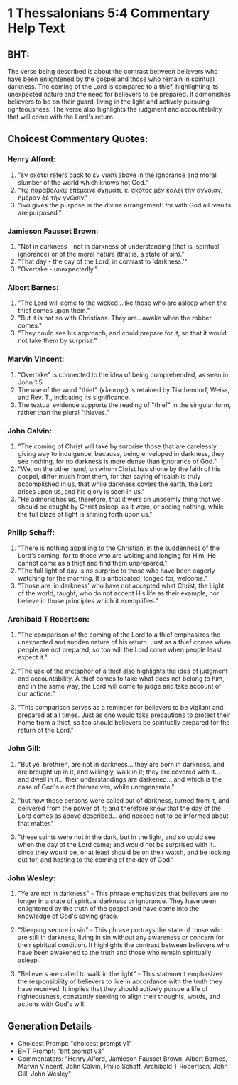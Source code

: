 # 1 Thessalonians 5:4 Commentary Help Text

## BHT:
The verse being described is about the contrast between believers who have been enlightened by the gospel and those who remain in spiritual darkness. The coming of the Lord is compared to a thief, highlighting its unexpected nature and the need for believers to be prepared. It admonishes believers to be on their guard, living in the light and actively pursuing righteousness. The verse also highlights the judgment and accountability that will come with the Lord's return.

## Choicest Commentary Quotes:
### Henry Alford:
1. "ἐν σκότει refers back to ἐν νυκτὶ above in the ignorance and moral slumber of the world which knows not God." 
2. "τῷ παραβολικῷ ἐπέμεινε σχήματι, κ. σκότος μὲν καλεῖ τὴν ἄγνοιαν, ἡμέραν δὲ τὴν γνῶσιν." 
3. "ἵνα gives the purpose in the divine arrangement: for with God all results are purposed."

### Jamieson Fausset Brown:
1. "Not in darkness - not in darkness of understanding (that is, spiritual ignorance) or of the moral nature (that is, a state of sin)." 
2. "That day - the day of the Lord, in contrast to 'darkness.'" 
3. "Overtake - unexpectedly."

### Albert Barnes:
1. "The Lord will come to the wicked...like those who are asleep when the thief comes upon them."
2. "But it is not so with Christians. They are...awake when the robber comes."
3. "They could see his approach, and could prepare for it, so that it would not take them by surprise."

### Marvin Vincent:
1. "Overtake" is connected to the idea of being comprehended, as seen in John 1:5.
2. The use of the word "thief" (κλεπτης) is retained by Tischendorf, Weiss, and Rev. T., indicating its significance.
3. The textual evidence supports the reading of "thief" in the singular form, rather than the plural "thieves."

### John Calvin:
1. "The coming of Christ will take by surprise those that are carelessly giving way to indulgence, because, being enveloped in darkness, they see nothing, for no darkness is more dense than ignorance of God."
2. "We, on the other hand, on whom Christ has shone by the faith of his gospel, differ much from them, for that saying of Isaiah is truly accomplished in us, that while darkness covers the earth, the Lord arises upon us, and his glory is seen in us."
3. "He admonishes us, therefore, that it were an unseemly thing that we should be caught by Christ asleep, as it were, or seeing nothing, while the full blaze of light is shining forth upon us."

### Philip Schaff:
1. "There is nothing appalling to the Christian, in the suddenness of the Lord’s coming, for to those who are waiting and longing for Him, He cannot come as a thief and find them unprepared."
2. "The full light of day is no surprise to those who have been eagerly watching for the morning. It is anticipated, longed for, welcome."
3. "Those are ‘in darkness’ who have not accepted what Christ, the Light of the world, taught; who do not accept His life as their example, nor believe in those principles which it exemplifies."

### Archibald T Robertson:
1. "The comparison of the coming of the Lord to a thief emphasizes the unexpected and sudden nature of his return. Just as a thief comes when people are not prepared, so too will the Lord come when people least expect it."

2. "The use of the metaphor of a thief also highlights the idea of judgment and accountability. A thief comes to take what does not belong to him, and in the same way, the Lord will come to judge and take account of our actions."

3. "This comparison serves as a reminder for believers to be vigilant and prepared at all times. Just as one would take precautions to protect their home from a thief, so too should believers be spiritually prepared for the return of the Lord."

### John Gill:
1. "But ye, brethren, are not in darkness... they are born in darkness, and are brought up in it, and willingly, walk in it; they are covered with it... and dwell in it... their understandings are darkened... and which is the case of God's elect themselves, while unregenerate."

2. "but now these persons were called out of darkness, turned from it, and delivered from the power of it; and therefore knew that the day of the Lord comes as above described... and needed not to be informed about that matter."

3. "these saints were not in the dark, but in the light, and so could see when the day of the Lord came; and would not be surprised with it... since they would be, or at least should be on their watch, and be looking out for, and hasting to the coming of the day of God."

### John Wesley:
1. "Ye are not in darkness" - This phrase emphasizes that believers are no longer in a state of spiritual darkness or ignorance. They have been enlightened by the truth of the gospel and have come into the knowledge of God's saving grace.

2. "Sleeping secure in sin" - This phrase portrays the state of those who are still in darkness, living in sin without any awareness or concern for their spiritual condition. It highlights the contrast between believers who have been awakened to the truth and those who remain spiritually asleep.

3. "Believers are called to walk in the light" - This statement emphasizes the responsibility of believers to live in accordance with the truth they have received. It implies that they should actively pursue a life of righteousness, constantly seeking to align their thoughts, words, and actions with God's will.


## Generation Details
- Choicest Prompt: "choicest prompt v1"
- BHT Prompt: "bht prompt v3"
- Commentators: "Henry Alford, Jamieson Fausset Brown, Albert Barnes, Marvin Vincent, John Calvin, Philip Schaff, Archibald T Robertson, John Gill, John Wesley"
